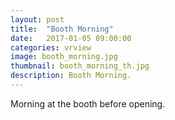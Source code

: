 ```yaml
---
layout: post
title:  "Booth Morning"
date:   2017-01-05 09:00:00
categories: vrview
image: booth_morning.jpg
thumbnail: booth_morning_th.jpg
description: Booth Morning.
---
```

Morning at the booth before opening.
